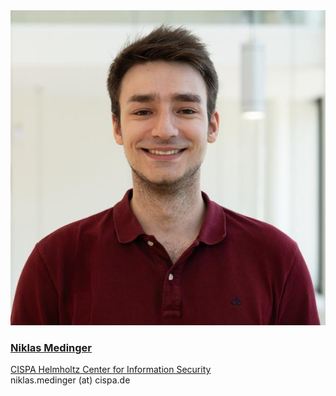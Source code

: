 <div class="authorcollab">
<a href="https://niklasmedinger.github.io/" class="collab"><img src="/assets/img/niklas.jpg" alt="avatar" /></a>
<a href="https://niklasmedinger.github.io/"><h3>Niklas Medinger</h3></a>
<a href="https://niklasmedinger.github.io/" rel="noopener"><autocolor>CISPA Helmholtz Center for Information Security</autocolor></a>
<br>
<email>niklas.medinger (at) cispa.de</email>
</div>
